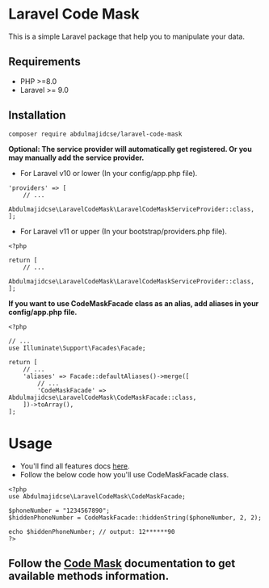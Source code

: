 # Laravel Code Mask

This is a simple Laravel package that help you to manipulate your data.

## Requirements

- PHP >=8.0
- Laravel >= 9.0

## Installation

```
composer require abdulmajidcse/laravel-code-mask
```

<strong>Optional: The service provider will automatically get registered. Or you may manually add the service provider.</strong>

- For Laravel v10 or lower (In your config/app.php file).

```
'providers' => [
    // ...
    Abdulmajidcse\LaravelCodeMask\LaravelCodeMaskServiceProvider::class,
];
```

- For Laravel v11 or upper (In your bootstrap/providers.php file).

```
<?php

return [
    // ...
    Abdulmajidcse\LaravelCodeMask\LaravelCodeMaskServiceProvider::class,
];

```

<strong>If you want to use CodeMaskFacade class as an alias, add aliases in your config/app.php file.</strong>

```
<?php

// ...
use Illuminate\Support\Facades\Facade;

return [
    // ...
    'aliases' => Facade::defaultAliases()->merge([
        // ...
        'CodeMaskFacade' => Abdulmajidcse\LaravelCodeMask\CodeMaskFacade::class,
    ])->toArray(),
];
```

# Usage

- You'll find all features docs <a href="https://packagist.org/packages/abdulmajidcse/code-mask" target="_blank">here</a>.
- Follow the below code how you'll use CodeMaskFacade class.

```
<?php
use Abdulmajidcse\LaravelCodeMask\CodeMaskFacade;

$phoneNumber = "1234567890";
$hiddenPhoneNumber = CodeMaskFacade::hiddenString($phoneNumber, 2, 2);

echo $hiddenPhoneNumber; // output: 12******90
?>
```

## Follow the <a href="https://packagist.org/packages/abdulmajidcse/code-mask" target="_blank">Code Mask</a> documentation to get available methods information.
